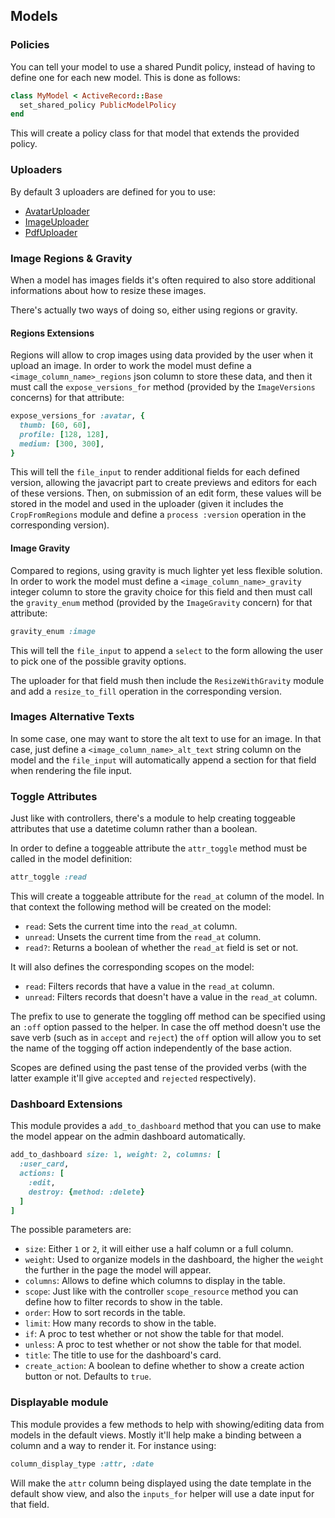 ## Models

### Policies

You can tell your model to use a shared Pundit policy, instead of having to define one for each new model. This is done as follows:

```ruby
class MyModel < ActiveRecord::Base
  set_shared_policy PublicModelPolicy
end
```

This will create a policy class for that model that extends the provided policy.

### Uploaders

By default 3 uploaders are defined for you to use:

* [AvatarUploader](../app/uploaders/avatar_uploader.rb)
* [ImageUploader](../app/uploaders/image_uploader.rb)
* [PdfUploader](../app/uploaders/pdf_uploader.rb)

### Image Regions & Gravity

When a model has images fields it's often required to also store additional informations about how to resize these images.

There's actually two ways of doing so, either using regions or gravity.

#### Regions Extensions

Regions will allow to crop images using data provided by the user when it upload an image.
In order to work the model must define a `<image_column_name>_regions` json column to store these data, and then it must call the `expose_versions_for` method (provided by the `ImageVersions` concerns) for that attribute:

```ruby
expose_versions_for :avatar, {
  thumb: [60, 60],
  profile: [128, 128],
  medium: [300, 300],
}
```

This will tell the `file_input` to render additional fields for each defined version, allowing the javacript part to create previews and editors for each of these versions.
Then, on submission of an edit form, these values will be stored in the model and used in the uploader (given it includes the `CropFromRegions` module and define a `process :version` operation in the corresponding version).

#### Image Gravity

Compared to regions, using gravity is much lighter yet less flexible solution.
In order to work the model must define a `<image_column_name>_gravity` integer column to store the gravity choice for this field and then must call the `gravity_enum` method (provided by the `ImageGravity` concern) for that attribute:

```ruby
gravity_enum :image
```

This will tell the `file_input` to append a `select` to the form allowing the user to pick one of the possible gravity options.

The uploader for that field mush then include the `ResizeWithGravity` module and add a `resize_to_fill` operation in the corresponding version.

### Images Alternative Texts

In some case, one may want to store the alt text to use for an image. In that case, just define a `<image_column_name>_alt_text` string column on the model and the `file_input` will automatically append a section for that field when rendering the file input.

### Toggle Attributes

Just like with controllers, there's a module to help creating toggeable attributes that use a datetime column rather than a boolean.

In order to define a toggeable attribute the `attr_toggle` method must be called in the model definition:

```ruby
attr_toggle :read
```

This will create a toggeable attribute for the `read_at` column of the model.
In that context the following method will be created on the model:
- `read`: Sets the current time into the `read_at` column.
- `unread`: Unsets the current time from the `read_at` column.
- `read?`: Returns a boolean of whether the `read_at` field is set or not.

It will also defines the corresponding scopes on the model:
- `read`: Filters records that have a value in the `read_at` column.
- `unread`: Filters records that doesn't have a value in the `read_at` column.

The prefix to use to generate the toggling off method can be specified using an `:off` option passed to the helper. In case the off method doesn't use the save verb (such as in `accept` and `reject`) the `off` option will allow you to set the name of the togging off action independently of the base action.

Scopes are defined using the past tense of the provided verbs (with the latter example it'll give `accepted` and `rejected` respectively).

### Dashboard Extensions

This module provides a `add_to_dashboard` method that you can use to make the model appear on the admin dashboard automatically.

```ruby
add_to_dashboard size: 1, weight: 2, columns: [
  :user_card,
  actions: [
    :edit,
    destroy: {method: :delete}
  ]
]
```

The possible parameters are:
- `size`: Either `1` or `2`, it will either use a half column or a full column.
- `weight`: Used to organize models in the dashboard, the higher the `weight` the further in the page the model will appear.
- `columns`: Allows to define which columns to display in the table.
- `scope`: Just like with the controller `scope_resource` method you can define how to filter records to show in the table.
- `order`: How to sort records in the table.
- `limit`: How many records to show in the table.
- `if`: A proc to test whether or not show the table for that model.
- `unless`: A proc to test whether or not show the table for that model.
- `title`: The title to use for the dashboard's card.
- `create_action`: A boolean to define whether to show a create action button or not. Defaults to `true`.

### Displayable module

This module provides a few methods to help with showing/editing data from models in the default views. Mostly it'll help make a binding between a column and a way to render it.
For instance using:

```ruby
column_display_type :attr, :date
```

Will make the `attr` column being displayed using the date template in the default show view, and also the `inputs_for` helper will use a date input for that field.
